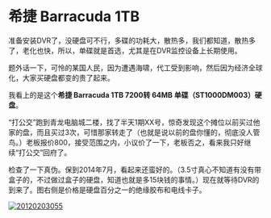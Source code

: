 # 希捷 Barracuda 1TB

准备安装DVR了，没硬盘可不行，多碟的功耗大，散热多，我们都知道，散热多了，老化也快，所以，单碟就是首选，尤其是在DVR监控设备上长期使用。

题外话一下，可怜的某国人民，因为遭遇海啸，代工受到影响，然后因为经济全球化，大家买硬盘都变的贵了起来。

我看上的是这个**希捷 Barracuda 1TB 7200转 64MB 单碟（ST1000DM003）硬盘**。

“打公交”跑到青龙电脑城二楼，找了半天1期XX号，惊奇发现这个摊位以前买过他家的盘，而且买过3次，可惜那家转走了（也就是说以前的盘你懂的，彻底没人管鸟。）老板报价800，接受范围之内，小议价了一下，老板否之，看来我只好继续“打公交”回府了。

检查了一下真伪。保到2014年7月，看起来还蛮好的。（3.5寸真心不知道有没有带盒子的，不过做过盒子的硬盘，知道也就是多15块钱的事情。）现在就等待DVR的到来了。图右侧是价格是硬盘百分之一的绝缘胶布和电线卡子。

[![20120203055](https://attachment.soulteary.com/2012/02/03/20120203055.jpg "20120203055")](https://attachment.soulteary.com/2012/02/03/20120203055.jpg)

